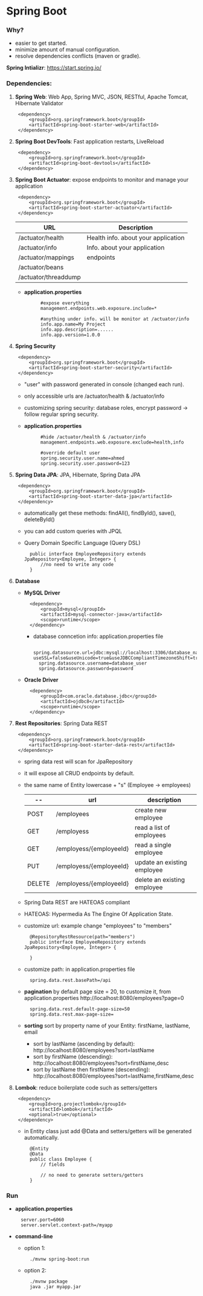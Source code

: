 # Spring Boot

### Why?
* easier to get started.
* minimize amount of manual configuration.
* resolve dependencies conflicts (maven or gradle).

**Spring Intializr**: https://start.spring.io/

### Dependencies:

1. **Spring Web**: Web App, Spring MVC, JSON, RESTful, Apache Tomcat, Hibernate Validator

        <dependency>
            <groupId>org.springframework.boot</groupId>
            <artifactId>spring-boot-starter-web</artifactId>
        </dependency>

2. **Spring Boot DevTools**: Fast application restarts, LiveReload

        <dependency>
            <groupId>org.springframework.boot</groupId>
            <artifactId>spring-boot-devtools</artifactId>
        </dependency>

3. **Spring Boot Actuator**: expose endpoints to monitor and manage your application

        <dependency>
            <groupId>org.springframework.boot</groupId>
            <artifactId>spring-boot-starter-actuator</artifactId>
        </dependency>

    URL                  | Description
    ---------------------|------------------------------------
    /actuator/health     | Health info. about your application
    /actuator/info       | Info. about your application
    /actuator/mappings   | endpoints
    /actuator/beans      | 
    /actuator/threaddump | 

    * **application.properties**

                #expose everything
                management.endpoints.web.exposure.include=*

                #anything under info. will be monitor at /actuator/info
                info.app.name=My Project
                info.app.description=......
                info.app.version=1.0.0

4. **Spring Security**

        <dependency>
            <groupId>org.springframework.boot</groupId>
            <artifactId>spring-boot-starter-security</artifactId>
        </dependency>

    * "user" with password generated in console (changed each run).
    * only accessible urls are /actuator/health & /actuator/info
    * customizing spring security: database roles, encrypt password -> follow regular spring security.
    * **application.properties**

                #hide /actuator/health & /actuator/info
                management.endpoints.web.exposure.exclude=health,info
                
                #override default user
                spring.security.user.name=ahmed
                spring.security.user.password=123

5. **Spring Data JPA**: JPA, Hibernate, Spring Data JPA

        <dependency>
            <groupId>org.springframework.boot</groupId>
            <artifactId>spring-boot-starter-data-jpa</artifactId>
        </dependency>

    * automatically get these methods: findAll(), findById(), save(), deleteById()
    * you can add custom queries with JPQL
    * Query Domain Specific Language (Query DSL)

            public interface EmployeeRepository extends JpaRepository<Employee, Integer> {
                //no need to write any code
            }

6. **Database**

    * **MySQL Driver**

            <dependency>
                <groupId>mysql</groupId>
                <artifactId>mysql-connector-java</artifactId>
                <scope>runtime</scope>
            </dependency>
            
        * database conncetion info: application.properties file
        
                spring.datasource.url=jdbc:mysql://localhost:3306/database_name?useSSL=false&useUnicode=true&useJDBCCompliantTimezoneShift=true&useLegacyDatetimeCode=false&serverTimezone=UTC
                spring.datasource.username=database_user
                spring.datasource.password=password

    * **Oracle Driver**

            <dependency>
                <groupId>com.oracle.database.jdbc</groupId>
                <artifactId>ojdbc8</artifactId>
                <scope>runtime</scope>
            </dependency>

7. **Rest Repositories**: Spring Data REST

        <dependency>
            <groupId>org.springframework.boot</groupId>
            <artifactId>spring-boot-starter-data-rest</artifactId>
        </dependency>

    * spring data rest will scan for JpaRepository
    * it will expose all CRUD endpoints by default.
    * the same name of Entity lowercase + "s" (Employee -> employees)

        --     | url                     | description
        -------|-------------------------|-----------------------------
        POST   | /employees              | create new employee
        GET    | /employess              | read a list of employees
        GET    | /employess/{employeeId} | read a single employee
        PUT    | /employess/{employeeId} | update an existing employee
        DELETE | /employess/{employeeId} | delete an existing employee

    * Spring Data REST are HATEOAS compliant
    * HATEOAS: Hypermedia As The Engine Of Application State.
    * customize url: example change "employees" to "members"

            @RepositoryRestResource(path="members")
            public interface EmployeeRepository extends JpaRepository<Employee, Integer> {
                
            }
            
    * customize path: in application.properties file

            spring.data.rest.basePath=/api
            
    * **pagination** by default page size = 20, to customize it, from application.properties
        http://localhost:8080/employees?page=0

            spring.data.rest.default-page-size=50
            spring.data.rest.max-page-size=

    * **sorting** sort by property name of your Entity: firstName, lastName, email
        * sort by lastName (ascending by default): 
                http://localhost:8080/employees?sort=lastName
        * sort by firstName (descending): 
                http://localhost:8080/employees?sort=firstName,desc
        * sort by lastName then firstName (descending): 
                http://localhost:8080/employees?sort=lastName,firstName,desc

8. **Lombok**: reduce boilerplate code such as setters/getters

        <dependency>
            <groupId>org.projectlombok</groupId>
            <artifactId>lombok</artifactId>
            <optional>true</optional>
        </dependency>

    * in Entity class just add @Data and setters/getters will be generated automatically.
    
            @Entity
            @Data
            public class Employee {
                // fields

                // no need to generate setters/getters
            }

### Run

* **application.properties**

        server.port=6060
        server.servlet.context-path=/myapp

* **command-line**
    * option 1:
    
            ./mvnw spring-boot:run

    * option 2:
    
            ./mvnw package
            java .jar myapp.jar



